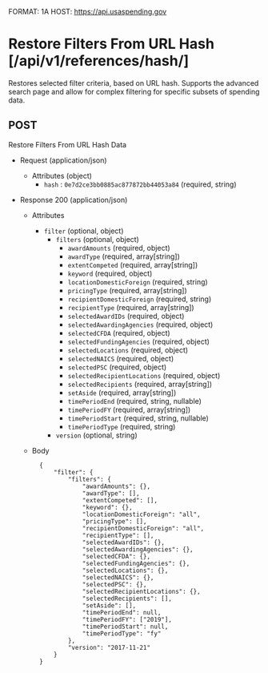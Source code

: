 FORMAT: 1A
HOST: https://api.usaspending.gov

# Restore Filters From URL Hash [/api/v1/references/hash/]

Restores selected filter criteria, based on URL hash. Supports the advanced search page and allow for complex filtering for specific subsets of spending data.

## POST

Restore Filters From URL Hash Data 

+ Request (application/json)
    + Attributes (object)
        + `hash` : `0e7d2ce3bb0885ac877872bb44053a84` (required, string)

+ Response 200 (application/json)
    + Attributes
        + `filter` (optional, object)
            + `filters` (optional, object)
                + `awardAmounts` (required, object)
                + `awardType` (required, array[string])
                + `extentCompeted` (required, array[string])
                + `keyword` (required, object)
                + `locationDomesticForeign` (required, string)
                + `pricingType` (required, array[string])
                + `recipientDomesticForeign` (required, string)
                + `recipientType` (required, array[string])
                + `selectedAwardIDs` (required, object)
                + `selectedAwardingAgencies` (required, object)
                + `selectedCFDA` (required, object)
                + `selectedFundingAgencies` (required, object)
                + `selectedLocations` (required, object)
                + `selectedNAICS` (required, object)
                + `selectedPSC` (required, object)
                + `selectedRecipientLocations` (required, object)
                + `selectedRecipients` (required, array[string])
                + `setAside` (required, array[string])
                + `timePeriodEnd` (required, string, nullable)
                + `timePeriodFY` (required, array[string])
                + `timePeriodStart` (required, string, nullable)
                + `timePeriodType` (required, string)
            + `version` (optional, string)

    + Body

            {
                "filter": {
                    "filters": {
                        "awardAmounts": {},
                        "awardType": [],
                        "extentCompeted": [],
                        "keyword": {},
                        "locationDomesticForeign": "all",
                        "pricingType": [],
                        "recipientDomesticForeign": "all",
                        "recipientType": [],
                        "selectedAwardIDs": {},
                        "selectedAwardingAgencies": {},
                        "selectedCFDA": {},
                        "selectedFundingAgencies": {},
                        "selectedLocations": {},
                        "selectedNAICS": {},
                        "selectedPSC": {},
                        "selectedRecipientLocations": {},
                        "selectedRecipients": [],
                        "setAside": [],
                        "timePeriodEnd": null,
                        "timePeriodFY": ["2019"],
                        "timePeriodStart": null,
                        "timePeriodType": "fy"
                    },
                    "version": "2017-11-21"
                }
            }

